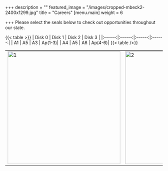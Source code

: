 +++
description = ""
featured_image = "/images/cropped-mbeck2-2400x1299.jpg"
title = "Careers"
[menu.main]
weight = 6

+++
Please select the seals below to check out opportunities throughout our state.

{{< table >}}
| Disk 0 | Disk 1 | Disk 2 | Disk 3 |
|:------:|:------:|:------:|:------:|
|  A1    |   A5   |   A3   | Ap(1-3)|
|  A4    |   A5   |   A6   | Ap(4-6)|
{{< table />}}

<div>
<table>
<tr>
<td><img src="/images/apache.png" alt="1" width=360px height=360px></td>
<td><img src="/images/cochise.jpg" alt="2" width=360px height=360px></td>
</tr>
</table>
</div>